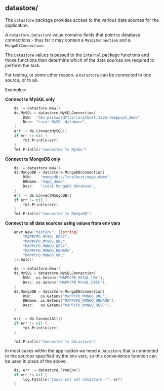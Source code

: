 ## datastore/

The `datastore` package provides access to the various data sources
for the application.

A `datastore.Datastore` value contains fields that point to database
connections - thus far it may contain a `MySQLConnection` and a `MongoDBConnection`.

The `Datastore` values is passed to the `internal` package functions
and those functions then determine which of the data sources are required
to perform the task.

For testing, or some other reason, a `Datastore` can be connected to one
source, or to all.

Examples:

**Connect to MySQL only**
```go
	ds := datastore.New()
	ds.MySQL = datastore.MySQLConnection{
		DSN:  "dev:password@tcp(localhost:3306)/mappcpd_demo",
		Desc: "Local MySQL database",
	}
	err := ds.ConnectMySQL()
	if err != nil {
		fmt.Println(err)
	}
	fmt.Println("Connected to MySQL")
```

**Connect to MongoDB only**
```go
	ds := datastore.New()
	ds.MongoDB = datastore.MongoDBConnection{
		DSN:    "mongodb://localhost/mapp_demo",
		DBName: "mapp_demo",
		Desc:   "Local MongoDB database",
	}
	err := ds.ConnectMongoDB()
	if err != nil {
		fmt.Println(err)
	}
	fmt.Println("Connected to MongoDB")
```

**Connect to all data sources using values from env vars**
```go
    envr.New("testEnv", []string{
		"MAPPCPD_MYSQL_DESC",
		"MAPPCPD_MYSQL_URL",
		"MAPPCPD_MONGO_DESC",
		"MAPPCPD_MONGO_DBNAME",
		"MAPPCPD_MONGO_URL",
	}).Auto()

	ds := datastore.New()
	ds.MySQL = datastore.MySQLConnection{
		DSN:  os.Getenv("MAPPCPD_MYSQL_URL"),
		Desc: os.Getenv("MAPPCPD_MYSQL_DESC"),
	}
	ds.MongoDB = datastore.MongoDBConnection{
		DSN:    os.Getenv("MAPPCPD_MONGO_URL"),
		DBName: os.Getenv("MAPPCPD_MONGO_DBNAME"),
		Desc:   os.Getenv("MAPPCPD_MONGO_DESC"),
	}

	err := ds.ConnectAll()
	if err != nil {
		fmt.Println(err)
	}

	fmt.Println("Connected to Datastore")
```

In most cases within the application we need a `Datastore` that is
connected to the sources specified by the env vars, so this convenience
function can be used in place of the above:

```go
    ds, err := datastore.FromEnv()
    if err != nil {
        log.Fatalln("Could not set datastore -", err)
    }
```


